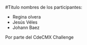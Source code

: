 #Título 
nombres de los participantes:
* Regina olvera 
* Jesús Véles
* Johann Baez

Por parte del CdeCMX Challenge 


                

